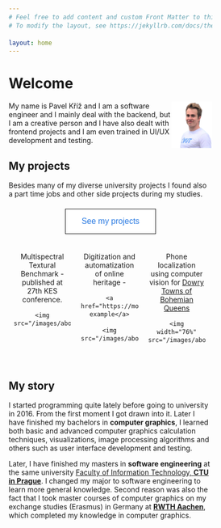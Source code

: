 ```yaml
---
# Feel free to add content and custom Front Matter to this file.
# To modify the layout, see https://jekyllrb.com/docs/themes/#overriding-theme-defaults

layout: home
---
```


<style>
* {
  box-sizing: border-box;
}

.button {
  border: 1px solid #111111;
  color: #2a7ae2;
  background-color: white;
  padding: 15px 32px;
  text-align: center;
  text-decoration: none;
  display: inline-block;
  font-size: 16px;
  cursor: pointer;
  
}
.button:hover {
  /**background-color: #DDDDDD;**/
  color: #111;
  text-decoration-line: underline;
}

/* Create three equal columns that floats next to each other */
.column {
  float: left;
  width: 33%;
  padding: 10px;
  text-align:center;
}

/* Clear floats after the columns */
.row:after {
  content: "";
  display: table;
  clear: both;
}

@media screen and (max-width: 600px) {
  .column {
    width: 100%;
  }
}

</style>

# Welcome

<img style="float: right;" width="20%" src="/images/Pavel_Kriz.png">

My name is Pavel Kříž and I am a software engineer and I mainly deal with the backend, but I am a creative person and I have also dealt with frontend projects and I am even trained in UI/UX development and testing.

## My projects

Besides many of my diverse university projects I found also a part time jobs and other side projects during my studies.


<div style="text-align:center">  
<button class="button" style="margin: 5pt 5pt 20pt 5pt;" onclick="window.location.href='/projects';">See my projects</button>
</div>  

<div class="row">
  <div class="column">
    Multispectral Textural Benchmark - published at 27th KES conference. 
    <br>
  
    <img src="/images/about/mute_exp.png"> 
  </div>
  <div class="column">
    Digitization and automatization of online heritage -
    
    <a  href="https://modely.cesnet.cz/en/staromestska_madona.html">Online example</a>
  
    <img  src="/images/about/Madonna.jpg"> 
  </div>
  <div class="column">
    Phone localization using computer vision for <a  href="https://www.kralovskavennamesta.cz/en/index.html">Dowry Towns of Bohemian Queens</a>
    
    <img width="76%" src="/images/about/Prasna_brana3_vol.jpg"> 
  </div>
</div>
<br>


## My story

I started programming quite lately before going to university in 2016. From the first moment I got drawn into it. Later I have finished my bachelors in **computer graphics**, I learned both basic and advanced computer graphics calculation techniques, visualizations, image processing algorithms and others such as user interface development and testing.

Later, I have finished my masters in **software engineering** at the same university [Faculty of Information Technology, **CTU in Prague**](https://fit.cvut.cz/en). I changed my major to software engineering to learn more general knowledge. Second reason was also the fact that I took master courses of computer graphics on my exchange studies (Erasmus) in Germany at [**RWTH Aachen**](https://www.rwth-aachen.de), which completed my knowledge in computer graphics. 